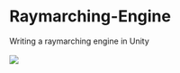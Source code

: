 # Raymarching-Engine
 Writing a raymarching engine in Unity<br><br>
 <img src="Raymarch_Engine.gif">

